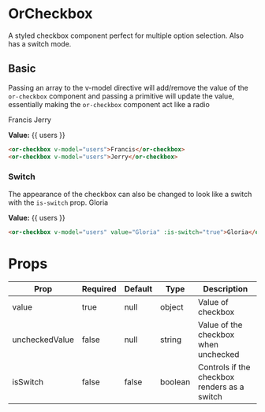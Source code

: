 # OrCheckbox
A styled checkbox component perfect for multiple option selection. Also has a switch mode.

## Basic

Passing an array to the v-model directive will add/remove the value of the `or-checkbox` component and passing
a primitive will update the value, essentially making the `or-checkbox` component act like a radio

<or-checkbox v-model="users" value="Francis">Francis</or-checkbox>
<or-checkbox v-model="users" value="Jerry">Jerry</or-checkbox>

**Value:** {{ users }}

```html
<or-checkbox v-model="users">Francis</or-checkbox>
<or-checkbox v-model="users">Jerry</or-checkbox>
```

### Switch
The appearance of the checkbox can also be changed to look like a switch with the `is-switch` prop.
<or-checkbox v-model="users" value="Gloria" :is-switch="true">Gloria</or-checkbox>

**Value:** {{ users }}

```html
<or-checkbox v-model="users" value="Gloria" :is-switch="true">Gloria</or-checkbox>
```

<script>
import { defineComponent, ref } from 'vue';

export default defineComponent({
    setup() {
        const users = ref([]);

        return {
            users
        }
    }
})
</script>

# Props
| Prop | Required | Default | Type | Description |
|--|--|--|--|--|
| value | true | null | object | Value of checkbox 
| uncheckedValue | false | null | string | Value of the checkbox when unchecked
| isSwitch | false | false | boolean | Controls if the checkbox renders as a switch 